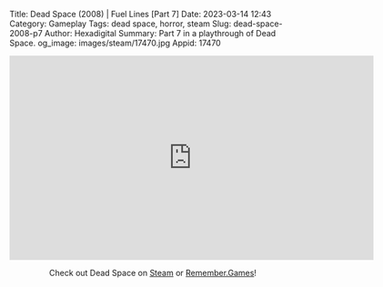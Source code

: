 Title: Dead Space (2008) | Fuel Lines [Part 7]
Date: 2023-03-14 12:43
Category: Gameplay
Tags: dead space,  horror, steam
Slug: dead-space-2008-p7
Author: Hexadigital
Summary: Part 7 in a playthrough of Dead Space.
og_image: images/steam/17470.jpg
Appid: 17470

<center><iframe src="https://www.youtube.com/embed/XNWlpEKkVbw?feature=oembed" allow="accelerometer; autoplay; encrypted-media; gyroscope; picture-in-picture" width="640" height="360" frameborder="0"></iframe>

Check out Dead Space on [Steam](https://store.steampowered.com/app/17470/?curator_clanid=34633900) or [Remember.Games](https://remember.games/game/815/dead-space/)!</center>